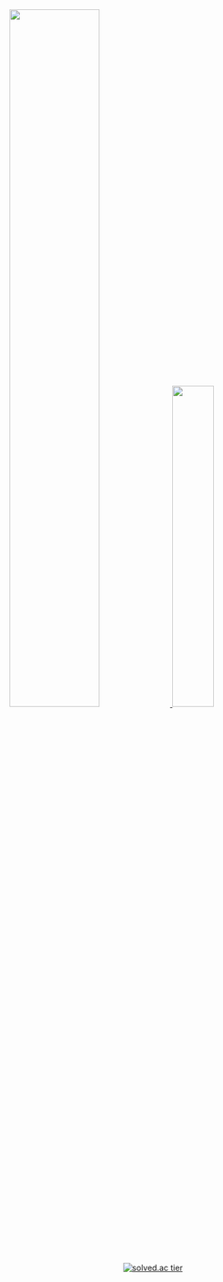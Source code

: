 <a href="https://github.com/anuraghazra/github-readme-stats">
  <img src="https://github-readme-stats.vercel.app/api?username=del2090&show_icons=true&theme=github_dark&hide_border=true&count_private=true" width=56% />
</a>
<a href="https://github.com/anuraghazra/github-readme-stats">
    <img src="https://github-readme-stats.vercel.app/api/top-langs/?username=del2090&layout=donut&show_icons=true&theme=github_dark&langs_count=6&hide_border=true&count_private=true" width=38% />
</a> 
<p align="center">
<a href='https://solved.ac/profile/del2090'><img src="http://mazassumnida.wtf/api/v2/generate_badge?boj=del2090" referrerpolicy="no-referrer" alt="solved.ac tier"></a>
</p>

<!--
**del2090/del2090** is a ✨ _special_ ✨ repository because its `README.md` (this file) appears on your GitHub profile.

Here are some ideas to get you started:

- 🔭 I’m currently working on ...
- 🌱 I’m currently learning ...
- 👯 I’m looking to collaborate on ...
- 🤔 I’m looking for help with ...
- 💬 Ask me about ...
- 📫 How to reach me: ...
- 😄 Pronouns: ...
- ⚡ Fun fact: ...
-->
